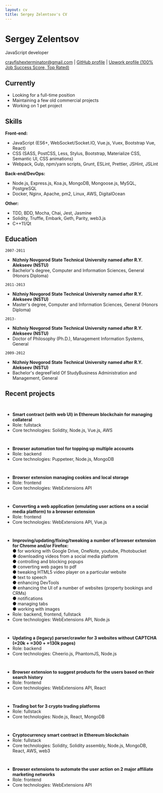 ```yaml
---
layout: cv
title: Sergey Zelentsov's CV
---
```

# Sergey Zelentsov
JavaScript developer

<div id="webaddress">
  <a href="crayfishexterminator@gmail.com">crayfishexterminator@gmail.com</a>
| <a href="https://github.com/traxium">GitHub profile</a>
| <a href="https://www.upwork.com/fl/extensions">Upwork profile (100% Job Success Score, Top Rated)</a>
</div>


## Currently

- Looking for a full-time position
- Maintaining a few old commercial projects
- Working on 1 pet project


## Skills

__Front-end:__
- JavaScript (ES6+, WebSocket/Socket.IO, Vue.js, Vuex, Bootstrap Vue, React)
- CSS (SASS, PostCSS, Less, Stylus, Bootstrap, Materialize CSS, Semantic UI, CSS animations)
- Webpack, Gulp, npm/yarn scripts, Grunt, ESLint, Prettier, JSHint, JSLint

__Back-end/DevOps:__
- Node.js, Express.js, Koa.js, MongoDB, Mongoose.js, MySQL, PostgreSQL
- Docker, Nginx, Apache, pm2, Linux, AWS, DigitalOcean

__Other:__
- TDD, BDD, Mocha, Chai, Jest, Jasmine
- Solidity, Truffle, Embark, Geth, Parity, web3.js
- C++11/Qt


## Education

`2007-2011`
- __Nizhniy Novgorod State Technical University named after R.Y. Alekseev (NSTU)__
- Bachelor's degree, Computer and Information Sciences, General (Honors Diploma)

`2011-2013`
- __Nizhniy Novgorod State Technical University named after R.Y. Alekseev (NSTU)__
- Master's degree, Computer and Information Sciences, General (Honors Diploma)

`2013-`
- __Nizhniy Novgorod State Technical University named after R.Y. Alekseev (NSTU)__
- Doctor of Philosophy (Ph.D.), Management Information Systems, General

`2009-2012`
- __Nizhniy Novgorod State Technical University named after R.Y. Alekseev (NSTU)__
- Bachelor's degreeField Of StudyBusiness Administration and Management, General


## Recent projects

` `
- __Smart contract (with web UI) in Ethereum blockchain for managing collateral__
- Role: fullstack
- Core technologies: Solidity, Node.js, Vue.js, AWS

` `
- __Browser automation tool for topping up multiple accounts__
- Role: backend
- Core technologies: Puppeteer, Node.js, MongoDB

` `
- __Browser extension managing cookies and local storage__
- Role: frontend
- Core technologies: WebExtensions API

` `
- __Converting a web application (emulating user actions on a social media platform) to a browser extension__
- Role: frontend
- Core technologies: WebExtensions API, Vue.js

` `
- __Improving/updating/fixing/tweaking a number of browser extension for Chrome and/or Firefox:__<br>
  ● for working with Google Drive, OneNote, youtube, Photobucket<br>
  ● downloading videos from a social media platform<br>
  ● controlling and blocking popups<br>
  ● converting web pages to pdf<br>
  ● tweaking HTML5 video player on a particular website<br>
  ● text to speech<br>
  ● enhancing DevTools<br>
  ● enhancing the UI of a number of websites (property bookings and CRMs)<br>
  ● notifications<br>
  ● managing tabs<br>
  ● working with images<br>
- Role: backend, frontend, fullstack
- Core technologies: WebExtensions API, Node.js

` `
- __Updating a (legacy) parser/crawler for 3 websites without CAPTCHA (≈20k + ≈300 + ≈130k pages)__
- Role: backend
- Core technologies: Cheerio.js, PhantomJS, Node.js

` `
- __Browser extension to suggest products for the users based on their search history__
- Role: frontend
- Core technologies: WebExtensions API, React

` `
- __Trading bot for 3 crypto trading platforms__
- Role: fullstack
- Core technologies: Node.js, React, MongoDB

` `
- __Cryptocurrency smart contract in Ethereum blockchain__
- Role: fullstack
- Core technologies: Solidity, Solidity assembly, Node.js, MongoDB, React, AWS, web3

` `
- __Browser extensions to automate the user action on 2 major affiliate marketing networks__
- Role: frontend
- Core technologies: WebExtensions API



<!-- ### Footer

Last updated: April 2020 -->

